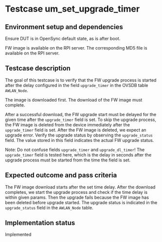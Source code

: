 # Testcase um_set_upgrade_timer

## Environment setup and dependencies

Ensure DUT is in OpenSync default state, as is after boot.

FW image is available on the RPI server. The corresponding MD5 file is available
on the RPI server.

## Testcase description

The goal of this testcase is to verify that the FW upgrade process is started
after the delay configured in the field `upgrade_timer` in the OVSDB table
`AWLAN_Node`.

The image is downloaded first. The download of the FW image must complete.

After a successful download, the FW upgrade start must be delayed for the given
time after the `upgrade_timer` field is set. To skip the upgrade process,
the FW image is deleted from the device immediately after the `upgrade_timer`
field is set. After the FW image is deleted, we expect an upgrade error. Verify
the upgrade status by observing the `upgrade_status` field. The value stored
in this field indicates the actual FW upgrade status.

Note:
Do not confuse fields `upgrade_timer` and `upgrade_dl_timer`!
The `upgrade_timer` field is tested here, which is the delay in seconds after
the upgrade process must be started from the time the field is set.

## Expected outcome and pass criteria

The FW image download starts after the set time delay. After the download
completes, we start the upgrade process and check if the time delay is within
given params. Then the upgrade fails because the FW image has been deleted before
upgrade started. The upgrade status is indicated in the `upgrade_status` field
in the `AWLAN_Node` table.

## Implementation status

Implemented
